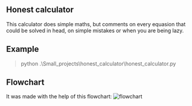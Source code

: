 ## Honest calculator
This calculator does simple maths, but comments on every equasion that could be solved in head, on simple mistakes or when you are being lazy.

## Example
> python .\Small_projects\honest_calculator\honest_calculator.py

## Flowchart
It was made with the help of this flowchart:
![flowchart](https://user-images.githubusercontent.com/105080524/187088354-0f228d5e-af32-4204-997b-de3e05ca9fb8.png)
